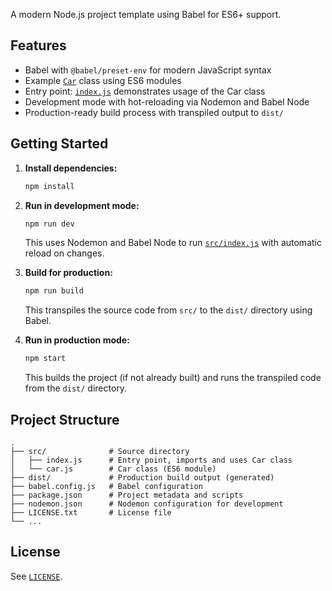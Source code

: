 
A modern Node.js project template using Babel for ES6+ support.

## Features

- Babel with `@babel/preset-env` for modern JavaScript syntax
- Example [`Car`](src/car.js) class using ES6 modules
- Entry point: [`index.js`](src/index.js) demonstrates usage of the Car class
- Development mode with hot-reloading via Nodemon and Babel Node
- Production-ready build process with transpiled output to `dist/`

## Getting Started

1. **Install dependencies:**
   ```sh
   npm install
   ```

2. **Run in development mode:**
   ```sh
   npm run dev
   ```
   This uses Nodemon and Babel Node to run [`src/index.js`](src/index.js) with automatic reload on changes.

3. **Build for production:**
   ```sh
   npm run build
   ```
   This transpiles the source code from `src/` to the `dist/` directory using Babel.

4. **Run in production mode:**
   ```sh
   npm start
   ```
   This builds the project (if not already built) and runs the transpiled code from the `dist/` directory.

## Project Structure

```
.
├── src/              # Source directory
│   ├── index.js      # Entry point, imports and uses Car class
│   └── car.js        # Car class (ES6 module)
├── dist/             # Production build output (generated)
├── babel.config.js   # Babel configuration
├── package.json      # Project metadata and scripts
├── nodemon.json      # Nodemon configuration for development
├── LICENSE.txt       # License file
└── ...
```

## License

See [`LICENSE`](LICENSE).

